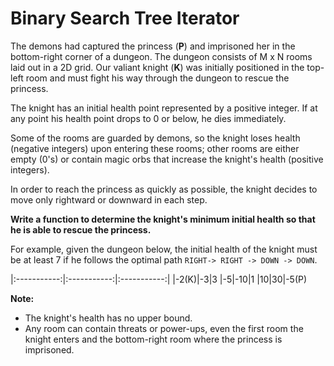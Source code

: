 # Binary Search Tree Iterator

The demons had captured the princess (__P__) and imprisoned her in the bottom-right corner of a dungeon. The dungeon consists of M x N rooms laid out in a 2D grid. Our valiant knight (__K__) was initially positioned in the top-left room and must fight his way through the dungeon to rescue the princess.

The knight has an initial health point represented by a positive integer. If at any point his health point drops to 0 or below, he dies immediately.

Some of the rooms are guarded by demons, so the knight loses health (negative integers) upon entering these rooms; other rooms are either empty (0's) or contain magic orbs that increase the knight's health (positive integers).

In order to reach the princess as quickly as possible, the knight decides to move only rightward or downward in each step.

__Write a function to determine the knight's minimum initial health so that he is able to rescue the princess.__

For example, given the dungeon below, the initial health of the knight must be at least 7 if he follows the optimal path `RIGHT-> RIGHT -> DOWN -> DOWN`.

|:-----------:|:-----------:|:-----------:|
|-2(K)|-3|3
|-5|-10|1
|10|30|-5(P)

__Note:__

- The knight's health has no upper bound.
- Any room can contain threats or power-ups, even the first room the knight enters and the bottom-right room where the princess is imprisoned.
